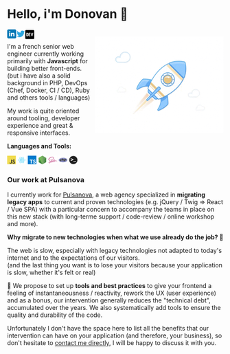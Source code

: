 # Hello, i'm Donovan 👋 

<a href="https://www.linkedin.com/in/donov4n">
    <img align="left" alt="Donovan Lambert | LinkedIn" width="21px" src="https://raw.githubusercontent.com/Donov4n/Donov4n/master/assets/icons/linkedin.svg" />
</a>
<a href="https://twitter.com/___Donovan___">
    <img align="left" alt="Donovan Lambert | Twitter" width="21px" src="https://raw.githubusercontent.com/Donov4n/Donov4n/master/assets/icons/twitter.svg" />
</a>
<a href="https://dev.to/donov4n">
    <img align="left" alt="Donovan Lambert | DEV Profile" width="21px" src="https://raw.githubusercontent.com/Donov4n/Donov4n/master/assets/icons/dev.to.svg" />
</a>

<br />

<img align="right" alt="To infinity and beyond!" height="225px" src="https://raw.githubusercontent.com/Donov4n/Donov4n/master/assets/illu.gif" />

I'm a french senior web engineer currently working primarily with __Javascript__ for building better front-ends. 
(but i have also a solid background in PHP, DevOps (Chef, Docker, CI / CD), Ruby and others tools / languages)

My work is quite oriented around tooling, developer experience and great & responsive interfaces.

**Languages and Tools:**  

<code><img height="20" src="https://raw.githubusercontent.com/github/explore/80688e429a7d4ef2fca1e82350fe8e3517d3494d/topics/javascript/javascript.png"></code>
<code><img height="20" src="https://raw.githubusercontent.com/github/explore/80688e429a7d4ef2fca1e82350fe8e3517d3494d/topics/react/react.png"></code>
<code><img height="20" src="https://raw.githubusercontent.com/github/explore/80688e429a7d4ef2fca1e82350fe8e3517d3494d/topics/typescript/typescript.png"></code>
<code><img height="20" src="https://raw.githubusercontent.com/github/explore/80688e429a7d4ef2fca1e82350fe8e3517d3494d/topics/nodejs/nodejs.png"></code>
<code><img height="20" src="https://raw.githubusercontent.com/github/explore/80688e429a7d4ef2fca1e82350fe8e3517d3494d/topics/sass/sass.png"></code>
<code><img height="20" src="https://raw.githubusercontent.com/github/explore/ccc16358ac4530c6a69b1b80c7223cd2744dea83/topics/php/php.png"></code>
<code><img height="20" src="https://raw.githubusercontent.com/github/explore/80688e429a7d4ef2fca1e82350fe8e3517d3494d/topics/terminal/terminal.png"></code>

### Our work at Pulsanova

I currently work for [Pulsanova](https://pulsanova.com), a web agency specialized in __migrating legacy apps__ to current 
and proven technologies (e.g. jQuery / Twig => React / Vue SPA) with a particular concern to accompany the 
teams in place on this new stack (with long-terme support / code-review / online workshop and more).

__Why migrate to new technologies when what we use already do the job? 🤔__

The web is slow, especially with legacy technologies not adapted to today's internet and to the expectations of our visitors.  
(and the last thing you want is to lose your visitors because your application is slow, whether it's felt or real)

🚀 We propose to set up __tools and best practices__ to give your frontend a feeling of instantaneousness / reactivity, 
rework the UX (user experience) and as a bonus, our intervention generally reduces the "technical debt", accumulated over the years.
We also systematically add tools to ensure the quality and durability of the code.

Unfortunately I don't have the space here to list all the benefits that our intervention can have on your application (and therefore, your business), 
so don't hesitate to [contact me directly](mailto:&#x64;&#x6f;&#x6e;&#x6f;&#x76;&#x61;&#x6e;&#x40;&#x70;&#x75;&#x6c;&#x73;&#x61;&#x6e;&#x6f;&#x76;&#x61;&#x2e;&#x63;&#x6f;&#x6d;), I will be happy to discuss it with you. 
